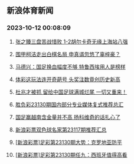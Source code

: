## 新浪体育新闻 
### 2023-10-12 00:08:09

1. [张之臻三盘苦战惜败 1-2胡尔卡奇无缘上海站八强](https://sports.sina.com.cn/tennis/china/2023-10-11/doc-imzqrxxx6595603.shtml)

2. [围甲柯洁走出白棋名局 申真谞忽悠了辜梓豪？](https://sports.sina.com.cn/go/2023-10-11/doc-imzqszmm6062923.shtml)

3. [马德兴：国足换血幅度不够 特鲁西埃用人是榜样](https://sports.sina.com.cn/china/2023-10-11/doc-imzqsvcn7291210.shtml)

4. [体彩这玩法连开奇葩号 头奖注数竟创历史新高](https://sports.sina.com.cn/l/2023-10-11/doc-imzqszmp2842386.shtml)

5. [杜兆才被抓 留给中国足球满城烂尾 一切又重来！](https://sports.sina.com.cn/china/2023-10-11/doc-imzqszmp2823170.shtml)

6. [胜负彩23130期国内部分专业媒体复式推荐总汇](https://sports.sina.com.cn/l/2023-10-11/doc-imzqsvcr2947075.shtml)

7. [国足赢越南含金量并不高 扬科维奇的话扎心了](https://sports.sina.com.cn/china/2023-10-11/doc-imzqszmr8964884.shtml)

8. [新浪彩票双色球名家第23117期推荐汇总](https://sports.sina.com.cn/l/2023-10-11/doc-imzqtmzi2643505.shtml)

9. [[新浪彩票]足彩第23130期大势：克罗地亚防平](https://sports.sina.com.cn/l/2023-10-11/doc-imzqtmzm8758052.shtml)

10. [[新浪彩票]足彩第23130期任九：西班牙值得高看](https://sports.sina.com.cn/l/2023-10-11/doc-imzqtmzm8758614.shtml)

